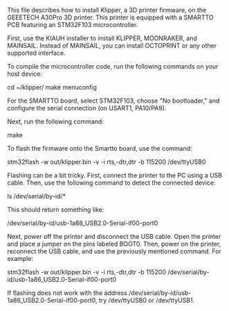 This file describes how to install Klipper, a 3D printer firmware, on the GEEETECH A30Pro 3D printer.
This printer is equipped with a SMARTTO PCB featuring an STM32F103 microcontroller.

First, use the KIAUH installer to install KLIPPER, MOONRAKER, and MAINSAIL.
Instead of MAINSAIL, you can install OCTOPRINT or any other supported interface.

To compile the microcontroller code, run the following commands on your host device:

cd ~/klipper/
make menuconfig

For the SMARTTO board, select STM32F103, choose "No bootloader,"
and configure the serial connection (on USART1, PA10/PA9).

Next, run the following command:

make

To flash the firmware onto the Smartto board, use the command:

stm32flash -w out/klipper.bin -v -i rts,-dtr,dtr -b 115200 /dev/ttyUSB0

Flashing can be a bit tricky. First, connect the printer to the PC
using a USB cable. Then, use the following command to detect the connected device:

ls /dev/serial/by-id/*

This should return something like:

/dev/serial/by-id/usb-1a86_USB2.0-Serial-if00-port0

Next, power off the printer and disconnect the USB cable. Open the printer and place 
a jumper on the pins labeled BOOT0. Then, power on the printer, reconnect 
the USB cable, and use the previously mentioned command. For example:

stm32flash -w out/klipper.bin -v -i rts,-dtr,dtr -b 115200 /dev/serial/by-id/usb-1a86_USB2.0-Serial-if00-port0

If flashing does not work with the address /dev/serial/by-id/usb-1a86_USB2.0-Serial-if00-port0, try /dev/ttyUSB0 or /dev/ttyUSB1.





 




